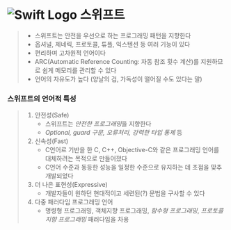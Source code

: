 # ![Swift Logo](https://img.shields.io/badge/-Swift-white?style=flat&labelColor=F05138&logo=Swift&logoColor=white) 스위프트
> * 스위프트는 안전을 우선으로 하는 프로그래밍 패턴을 지향한다
> * 옵셔널, 제네릭, 프로토콜, 튜플, 익스텐션 등 여러 기능이 있다
> * 편리하며 고차원적 언어이다
> * ARC(Automatic Reference Counting: 자동 참조 횟수 계산)를 지원하므로 쉽게 메모리를 관리할 수 있다
> * 언어의 자유도가 높다 (양날의 검, 가독성이 떨어질 수도 있다는 말)

### 스위프트의 언어적 특성
> 1. 안전성(Safe)
>    * 스위프트는 *안전한 프로그래밍*을 지향한다
>    * *Optional, guard 구문, 오류처리, 강력한 타입 통제*  등  
> 2. 신속성(Fast)  
>    * C언어르 기반을 한 C, C++, Objective-C와 같은 프로그래밍 언어를 대체하려는 목적으로 만들어졌다
>    * C언어 수준과 동등한 성능을 일정한 수준으로 유지하는 데 초점을 맞추 개발되었다
> 3. 더 나은 표현성(Expressive)  
>    * 개발자들이 원하던 현대적이고 세련된(?) 문법을 구사할 수 있다
> 4. 다중 패러다임 프로그래밍 언어
>    * 명령형 프로그래밍, 객체지향 프로그래밍, *함수형 프로그래밍*, *프로토콜 지향 프로그래밍* 패러다임을 차용
